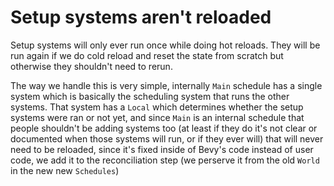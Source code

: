 # Setup systems aren't reloaded

Setup systems will only ever run once while doing hot reloads. They will be run
again if we do cold reload and reset the state from scratch but otherwise they
shouldn't need to rerun.

The way we handle this is very simple, internally `Main` schedule has a single
system which is basically the scheduling system that runs the other systems.
That system has a `Local` which determines whether the setup systems were ran or
not yet, and since `Main` is an internal schedule that people shouldn't be
adding systems too (at least if they do it's not clear or documented when those
systems will run, or if they ever will) that will never need to be reloaded,
since it's fixed inside of Bevy's code instead of user code, we add it to the
reconciliation step (we perserve it from the old `World` in the new new
`Schedules`)

